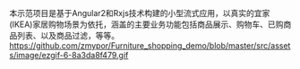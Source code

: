 本示范项目是基于Angular2和Rxjs技术构建的小型流式应用，以真实的宜家(IKEA)家居购物场景为依托，涵盖的主要业务功能包括商品展示、购物车、已购商品列表、以及商品过滤，等等。
https://github.com/zmypor/Furniture_shopping_demo/blob/master/src/assets/image/ezgif-6-8a3da8f479.gif 
